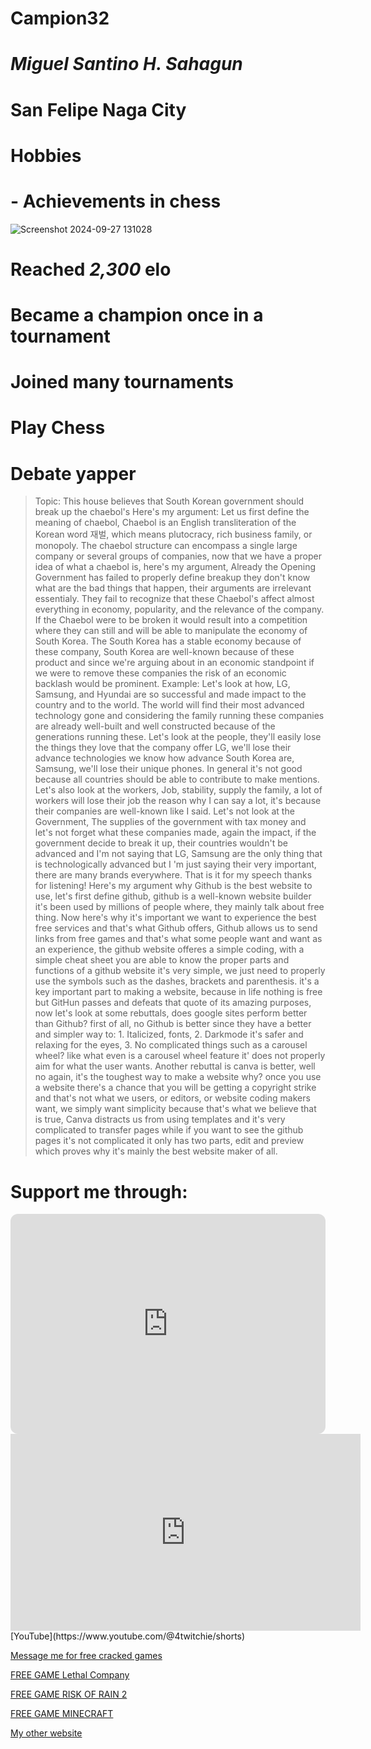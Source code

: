 # Campion32
# *Miguel Santino H. Sahagun*
# San Felipe Naga City

# Hobbies
# - Achievements in chess
![Screenshot 2024-09-27 131028](https://github.com/user-attachments/assets/ae79a708-c5df-496e-bb6d-a7c0eb640e08)

# Reached *2,300* elo
# Became a champion once in a tournament
# Joined many tournaments
# Play Chess
# Debate yapper
> Topic: This house believes that South Korean government should break up the chaebol's Here's my argument: Let us first define the meaning of chaebol, Chaebol is an English transliteration of the Korean word 재벌, which means plutocracy, rich business family, or monopoly. The chaebol structure can encompass a single large company or several groups of companies, now that we have a proper idea of what a chaebol is, here's my argument, Already the Opening Government has failed to properly define breakup they don't know what are the bad things that happen, their arguments are irrelevant essentialy. They fail  to recognize that these Chaebol's affect almost everything in economy, popularity, and the relevance of the company. If the Chaebol were to be broken it would result into a competition where they can still and will be able to manipulate the economy of South Korea. The South Korea has a stable economy because of these company, South Korea are well-known because of these product and since we're arguing about in an economic standpoint if we were to remove these companies the risk of an economic backlash would be prominent. Example: Let's look at how, LG, Samsung, and Hyundai are so successful and made impact to the country and to the world. The world will find their most advanced technology gone and considering the family running these companies are already well-built and well constructed because of the generations running these. Let's look at the people, they'll easily lose the things they love that the company offer LG, we'll lose their advance technologies we know how advance South Korea are, Samsung, we'll lose their unique phones. In general it's not good because all countries should be able to contribute to make mentions. Let's also look at the workers, Job, stability, supply the family, a lot of workers will lose their job the reason why I can say a lot, it's because their companies are well-known like I said. Let's not look at the Government, The supplies of the government with tax money and let's not forget what these companies made, again the impact, if the government decide to break it up, their countries wouldn't be advanced and I'm not saying that LG, Samsung are the only thing that is technologically advanced but I
'm just saying their very important, there are many brands everywhere. That is it for my speech thanks for listening!  Here's my argument why Github is the best website to use, let's first define github, github is a well-known website builder it's been used by millions of people where, they mainly talk about free thing. Now here's why it's important we want to experience the best free services and that's what Github offers, Github allows us to send links from free games and that's what some people want and want as an experience, the github website offeres a simple coding, with a simple cheat sheet you are able to know the proper parts and functions of a github website it's very simple, we just need to properly use the symbols such as the dashes, brackets and parenthesis. it's a key important part to making a website, because in life nothing is free but GitHun passes and defeats that quote of its amazing purposes, now let's look at some rebuttals, does google sites perform better than Github? first of all, no Github is better since they have a better and simpler way to: 1. Italicized, fonts, 2. Darkmode it's safer and relaxing for the eyes, 3. No complicated things such as a carousel wheel? like what even is a carousel wheel feature it' does not properly aim for what the user wants. Another rebuttal is canva is better, well no again, it's the toughest way to make a website why? once you use a website there's a chance that you will be getting a copyright strike and that's not what we users, or editors, or website coding makers want, we simply want simplicity because that's what we believe that is true, Canva distracts us from using templates and it's very complicated to transfer pages while if you want to see the github pages it's not complicated it only has two parts, edit and preview which proves why it's mainly the best website maker of all.                                                                                                                                                                                                                                                                                                                                                                                                                                                                                                                                                                                                                                                                                                                                                                                                                                                                                                                                                                                                                                                                                                                                                                                                                                                              
# Support me through:

<iframe style="border-radius:12px" src="https://open.spotify.com/embed/artist/4RUVfV9lAHcnhU1GW3r46X?utm_source=generator" width="100%" height="352" frameBorder="0" allowfullscreen="" allow="autoplay; clipboard-write; encrypted-media; fullscreen; picture-in-picture" loading="lazy"></iframe>
<iframe width="560" height="315" src="https://www.youtube.com/embed/PJronfQLvA4?si=VMYxNaDgSfFgroEC" title="YouTube video player" frameborder="0" allow="accelerometer; autoplay; clipboard-write; encrypted-media; gyroscope; picture-in-picture; web-share" referrerpolicy="strict-origin-when-cross-origin" allowfullscreen></iframe>
[YouTube](https://www.youtube.com/@4twitchie/shorts)

[Message me for free cracked games](https://www.facebook.com/)

[FREE GAME Lethal Company](https://drive.google.com/file/d/1_W40mRsgEBAtJdCprqtufPXQlionz9eE/view?usp=drive_link)

[FREE GAME RISK OF RAIN 2](https://drive.google.com/file/d/1gEAl8uyMl03THLaXcpK2UutXm_yM-4p7/view?usp=drive_link)

[FREE GAME MINECRAFT](https://llaun.ch/en)

[My other website](https://campion32.my.canva.site/)
